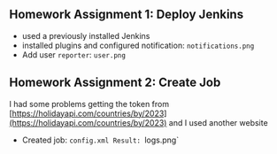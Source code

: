 ## Homework Assignment 1: Deploy Jenkins
- used a previously installed Jenkins
- installed plugins and configured notification: `notifications.png`
- Add user `reporter`: `user.png`
## Homework Assignment 2: Create Job
I had some problems getting the token from [https://holidayapi.com/countries/by/2023](https://holidayapi.com/countries/by/2023) and I used another website
- Created job: `config.xml
Result: `logs.png`